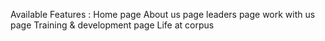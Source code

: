 Available Features :
Home page
About us page
leaders page
work with us page
Training & development page
Life at corpus
